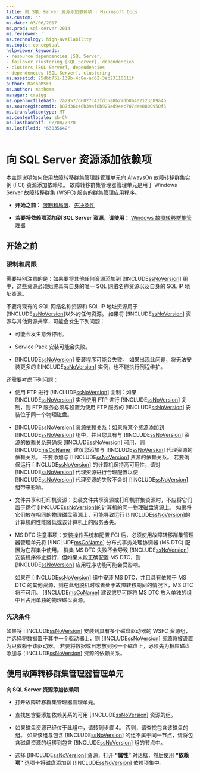 ```yaml
---
title: 向 SQL Server 资源添加依赖项 | Microsoft Docs
ms.custom: ''
ms.date: 03/06/2017
ms.prod: sql-server-2014
ms.reviewer: ''
ms.technology: high-availability
ms.topic: conceptual
helpviewer_keywords:
- resource dependencies [SQL Server]
- failover clustering [SQL Server], dependencies
- clusters [SQL Server], dependencies
- dependencies [SQL Server], clustering
ms.assetid: 25dbb751-139b-4c8e-ac62-3ec23110611f
author: MashaMSFT
ms.author: mathoma
manager: craigg
ms.openlocfilehash: 2a29577d6027c43fd35a8b27db8b402123c89a4b
ms.sourcegitcommit: b87d36c46b39af8b929ad94ec707dee8800950f5
ms.translationtype: MT
ms.contentlocale: zh-CN
ms.lasthandoff: 02/08/2020
ms.locfileid: "63035642"
---
```

# <a name="add-dependencies-to-a-sql-server-resource"></a>向 SQL Server 资源添加依赖项
  本主题说明如何使用故障转移群集管理器管理单元向 AlwaysOn 故障转移群集实例 (FCI) 资源添加依赖项。 故障转移群集管理器管理单元是用于 Windows Server 故障转移群集 (WSFC) 服务的群集管理应用程序。  
  
-   **开始之前：**  [限制和局限](#Restrictions)、[先决条件](#Prerequisites)  
  
-   **若要将依赖项添加到 SQL Server 资源，请使用：** [Windows 故障转移群集管理器](#WinClusManager)  
  
##  <a name="BeforeYouBegin"></a> 开始之前  
  
###  <a name="Restrictions"></a> 限制和局限  
 需要特别注意的是：如果要将其他任何资源添加到 [!INCLUDE[ssNoVersion](../../../includes/ssnoversion-md.md)] 组中，这些资源必须始终具有自身的唯一 SQL 网络名称资源以及自身的 SQL IP 地址资源。  
  
 不要将现有的 SQL 网络名称资源和 SQL IP 地址资源用于 [!INCLUDE[ssNoVersion](../../../includes/ssnoversion-md.md)]以外的任何资源。 如果将 [!INCLUDE[ssNoVersion](../../../includes/ssnoversion-md.md)] 资源与其他资源共享，可能会发生下列问题：  
  
-   可能会发生意外停用。  
  
-   Service Pack 安装可能会失败。  
  
-   
  [!INCLUDE[ssNoVersion](../../../includes/ssnoversion-md.md)] 安装程序可能会失败。 如果出现此问题，将无法安装更多的 [!INCLUDE[ssNoVersion](../../../includes/ssnoversion-md.md)] 实例，也不能执行例程维护。  
  
 还需要考虑下列问题：  
  
-   使用 FTP 进行 [!INCLUDE[ssNoVersion](../../../includes/ssnoversion-md.md)] 复制：如果 [!INCLUDE[ssNoVersion](../../../includes/ssnoversion-md.md)] 实例使用 FTP 进行 [!INCLUDE[ssNoVersion](../../../includes/ssnoversion-md.md)] 复制，则 FTP 服务必须与设置为使用 FTP 服务的 [!INCLUDE[ssNoVersion](../../../includes/ssnoversion-md.md)] 安装位于同一个物理磁盘。  
  
-   
  [!INCLUDE[ssNoVersion](../../../includes/ssnoversion-md.md)] 资源依赖关系：如果将某个资源添加到 [!INCLUDE[ssNoVersion](../../../includes/ssnoversion-md.md)] 组中，并且您具有与 [!INCLUDE[ssNoVersion](../../../includes/ssnoversion-md.md)] 资源的依赖关系来确保 [!INCLUDE[ssNoVersion](../../../includes/ssnoversion-md.md)] 可用，则 [!INCLUDE[msCoName](../../../includes/msconame-md.md)] 建议您添加与 [!INCLUDE[ssNoVersion](../../../includes/ssnoversion-md.md)] 代理资源的依赖关系。 不要添加与 [!INCLUDE[ssNoVersion](../../../includes/ssnoversion-md.md)] 资源的依赖关系。 若要确保运行 [!INCLUDE[ssNoVersion](../../../includes/ssnoversion-md.md)] 的计算机保持高可用性，请对 [!INCLUDE[ssNoVersion](../../../includes/ssnoversion-md.md)] 代理资源进行合理配置以使 [!INCLUDE[ssNoVersion](../../../includes/ssnoversion-md.md)] 代理资源的失败不会对 [!INCLUDE[ssNoVersion](../../../includes/ssnoversion-md.md)] 组带来影响。  
  
-   文件共享和打印机资源：安装文件共享资源或打印机群集资源时，不应将它们置于运行 [!INCLUDE[ssNoVersion](../../../includes/ssnoversion-md.md)]的计算机的同一物理磁盘资源上。 如果将它们放在相同的物理磁盘资源上，可能导致运行 [!INCLUDE[ssNoVersion](../../../includes/ssnoversion-md.md)]的计算机的性能降低或该计算机上的服务丢失。  
  
-   MS DTC 注意事项：安装操作系统和配置 FCI 后，必须使用故障转移群集管理器管理单元将 [!INCLUDE[msCoName](../../../includes/msconame-md.md)] 分布式事务处理协调器 (MS DTC) 配置为在群集中使用。 群集 MS DTC 失败不会导致 [!INCLUDE[ssNoVersion](../../../includes/ssnoversion-md.md)] 安装程序停止运行，但如果未能正确配置 MS DTC，则 [!INCLUDE[ssNoVersion](../../../includes/ssnoversion-md.md)] 应用程序功能可能会受影响。  
  
     如果在 [!INCLUDE[ssNoVersion](../../../includes/ssnoversion-md.md)] 组中安装 MS DTC，并且具有依赖于 MS DTC 的其他资源，则在此组脱机时或者处于故障转移期间的情况下，MS DTC 将不可用。 
  [!INCLUDE[msCoName](../../../includes/msconame-md.md)] 建议您尽可能将 MS DTC 放入单独的组中且占用单独的物理磁盘资源。  
  
###  <a name="Prerequisites"></a>先决条件  
 如果将 [!INCLUDE[ssNoVersion](../../../includes/ssnoversion-md.md)] 安装到具有多个磁盘驱动器的 WSFC 资源组，并选择将数据置于其中一个驱动器上，则 [!INCLUDE[ssNoVersion](../../../includes/ssnoversion-md.md)] 资源将被设置为只依赖于该驱动器。 若要将数据或日志放到另一个磁盘上，必须先为相应磁盘添加与 [!INCLUDE[ssNoVersion](../../../includes/ssnoversion-md.md)] 资源的依赖关系。  
  
##  <a name="WinClusManager"></a>使用故障转移群集管理器管理单元  
 **向 SQL Server 资源添加依赖项**  
  
-   打开故障转移群集管理器管理单元。  
  
-   查找包含要添加依赖关系的可用 [!INCLUDE[ssNoVersion](../../../includes/ssnoversion-md.md)] 资源的组。  
  
-   如果磁盘资源已经位于此组中，请转到步骤 4。 否则，请查找包含该磁盘的组。 如果该组与包含 [!INCLUDE[ssNoVersion](../../../includes/ssnoversion-md.md)] 的组不属于同一节点，请将包含磁盘资源的组移到包含 [!INCLUDE[ssNoVersion](../../../includes/ssnoversion-md.md)] 组的节点中。  
  
-   选择 [!INCLUDE[ssNoVersion](../../../includes/ssnoversion-md.md)] 资源，打开 **“属性”** 对话框，然后使用 **“依赖项”** 选项卡将磁盘添加到 [!INCLUDE[ssNoVersion](../../../includes/ssnoversion-md.md)] 依赖项集中。  
  
  
